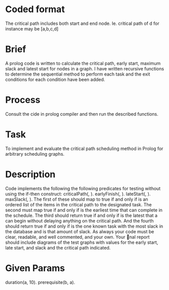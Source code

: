 # Coded format
The critical path includes both start and end node. Ie. critical path of d for instance may be [a,b,c,d]

# Brief
A prolog code is written to calculate the critical path, early start, maximum slack and latest start for nodes in a graph. I have written recursive functions to determine the sequential method to perform each task and the exit conditions for each condition have been added.

# Process
Consult the cide in prolog compiler and then run the described functions.

# Task
To implement and evaluate the critical path scheduling method in Prolog for arbitrary scheduling graphs.

# Description

Code implements the following the following predicates for testing without using the if-then construct:
criticalPath(<task>, <path>).
earlyFinish(<task>, <time>).
lateStart(<task>, <time>).
maxSlack(<task>, <time>).
The first of these should map to true if and only if <path> is an ordered list of the items in the critical
path to the designated task. The second must map true if and only if <time> is the earliest time that <task>
can complete in the schedule. The third should return true if and only if <time> is the latest that a <task>
can begin without delaying anything on the critical path. And the fourth should return true if and only
if <task> is the one known task with the most slack in the database and <time> is that amount of slack.
As always your code must be clear, readable, and well commented, and your own. Your nal report should
include diagrams of the test graphs with values for the early start, late start, and slack and the critical path
indicated.

# Given Params
duration(a, 10).
prerequisite(b, a).
